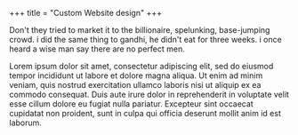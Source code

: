 +++
title = "Custom Website design"
+++

Don't they tried to market it to the billionaire, spelunking, base-jumping crowd. i did the same thing to gandhi, he didn't eat for three weeks. i once heard a wise man say there are no perfect men.

<!--more-->

Lorem ipsum dolor sit amet, consectetur adipiscing elit, sed do eiusmod tempor incididunt ut labore et dolore magna aliqua. Ut enim ad minim veniam, quis nostrud exercitation ullamco laboris nisi ut aliquip ex ea commodo consequat. Duis aute irure dolor in reprehenderit in voluptate velit esse cillum dolore eu fugiat nulla pariatur. Excepteur sint occaecat cupidatat non proident, sunt in culpa qui officia deserunt mollit anim id est laborum.
